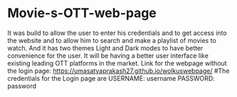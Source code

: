 # Movie-s-OTT-web-page
It was build to allow the user to enter his credentials and to get access into the website and to allow him to search and make a playlist of movies to watch. And it has two themes Light and Dark modes to have better convenience for the user. It will be having a better user interface like existing leading OTT platforms in the market.
Link for the webpage without the login page: https://umasatyaprakash27.github.io/wolkuswebpage/
#The credentials for the Login page are
USERNAME: username 
PASSWORD: password
